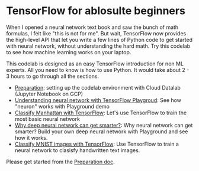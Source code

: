 # TensorFlow for ablosulte beginners

When I opened a neural network text book and saw the bunch of math formulas, I felt like "this is not for me". But wait, TensorFlow now provides the high-level API that let you write a few lines of Python code to get started with neural network, without understanding the hard math. Try this codelab to see how machine learning works on your laptop.

This codelab is designed as an easy TensorFlow introduction for non ML experts. All you need to know is how to use Python. It would take about 2 - 3 hours to go through all the sections.

- [Preparation](0.%20Preparation.ipynb#): setting up the codelab environment with Cloud Datalab (Jupyter Notebook on GCP)
- [Understanding neural network with TensorFlow Playgroud](1.%20Understanding%20neural%20network%20with%20TensorFlow%20Playground.ipynb): See how "neuron" works with Playground demo
- [Classify Manhattan with TensorFlow](2.%20Classify%20Manhattan%20with%20TensorFlow.ipynb): Let's use TensorFlow to train the most basic neural network
- [Why deep neural network can get smarter?](3.%20Why%20deep%20neural%20network%20can%20get%20smarter%3F.ipynb): Why neural network can get smarter? Build your own deep neural network with Playground and see how it works.
- [Classify MNIST images with TensorFlow](4.%20Classify%20MNIST%20images%20with%20TensorFlow.ipynb): Use TensorFlow to train a  neural network to clasisfy handwritten text images.

Please get started from the [Preparation doc](0.%20Preparation.ipynb#).
